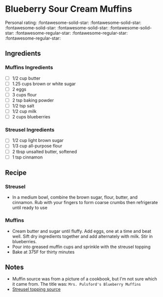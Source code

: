 # Blueberry Sour Cream Muffins

<!-- {cts} rating=2; (User can specify rating on scale of 1-5) -->
Personal rating: :fontawesome-solid-star: :fontawesome-solid-star: :fontawesome-solid-star: :fontawesome-solid-star: :fontawesome-solid-star: :fontawesome-regular-star: :fontawesome-regular-star: :fontawesome-regular-star:
<!-- {cte} -->

<!-- {cts} name_image=None; (User can specify image name) -->
<!-- TODO: Capture image -->
<!-- {cte} -->

## Ingredients

### Muffins Ingredients

* [ ] 1/2 cup butter
* [ ] 1.25 cups brown or white sugar
* [ ] 2 eggs
* [ ] 3 cups flour
* [ ] 2 tsp baking powder
* [ ] 1/2 tsp salt
* [ ] 1/2 cup milk
* [ ] 2 cups blueberries

### Streusel Ingredients

* [ ] 1/2 cup light brown sugar
* [ ] 1/3 cup all-purpose flour
* [ ] 2 tbsp unsalted butter, softened
* [ ] 1 tsp cinnamon

## Recipe

### Streusel

* In a medium bowl, combine the brown sugar, flour, butter, and cinnamon. Rub with your fingers to form coarse crumbs then refrigerate until ready to use

### Muffins

* Cream butter and sugar until fluffy. Add eggs, one at a time and beat well. Sift dry ingredients together and add alternately with milk. Stir in blueberries.
* Pour into greased muffin cups and sprinkle with the streusel topping
* Bake at 375F for thirty minutes

## Notes

* Muffin source was from a picture of a cookbook, but I'm not sure which it came from. The title was: `Mrs. Pulsford's Blueberry Muffins`
* [Streusel topping source](https://www.foodandwine.com/recipes/blueberry-sour-cream-muffins)
